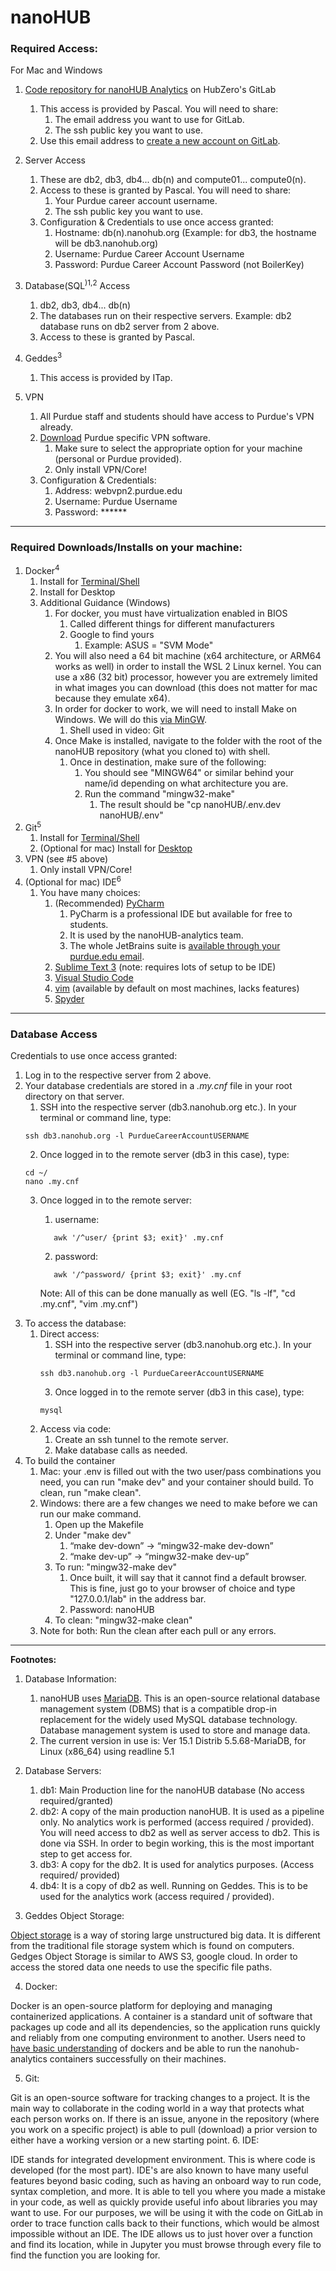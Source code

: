 # nanoHUB

### Required Access:

For Mac and Windows

1. [Code repository for nanoHUB Analytics](https://gitlab.hubzero.org/saxenap/nanohub-analytics) on HubZero's GitLab
   1. This access is provided by Pascal. You will need to share:
      1. The email address you want to use for GitLab. 
      2. The ssh public key you want to use.
   2. Use this email address to [create a new account on GitLab](https://gitlab.com/users/sign_up/).
2. Server Access
   1. These are db2, db3, db4... db(n) and compute01... compute0(n). 
   2. Access to these is granted by Pascal. You will need to share:
         1. Your Purdue career account username.
         2. The ssh public key you want to use.
   3. Configuration & Credentials to use once access granted:
      1. Hostname: db(n).nanohub.org (Example: for db3, the hostname will be db3.nanohub.org)
      2. Username: Purdue Career Account Username
      3. Password: Purdue Career Account Password (not BoilerKey)
3. Database(SQL<sup>)1,2</sup> Access
   1. db2, db3, db4... db(n)
   2. The databases run on their respective servers. 
      Example: db2 database runs on db2 server from 2 above.
   3. Access to these is granted by Pascal.
   
4. Geddes<sup>3</sup>
   1. This access is provided by ITap.
   
5. VPN 
   1. All Purdue staff and students should have access to Purdue's VPN already.
   2. [Download](https://www.itap.purdue.edu/services/software.html) Purdue specific VPN software.
      1. Make sure to select the appropriate option for your machine (personal or Purdue provided).
      2. Only install VPN/Core!
   3. Configuration & Credentials:
      1. Address: webvpn2.purdue.edu
      2. Username: Purdue Username
      3. Password: ******

--------

### Required Downloads/Installs on your machine:
1. Docker<sup>4</sup>
   1. Install for [Terminal/Shell](https://docs.docker.com/get-docker/)
   2. Install for Desktop
   3. Additional Guidance (Windows)
         1. For docker, you must have virtualization enabled in BIOS
            1. Called different things for different manufacturers
            2. Google to find yours
               1. Example: ASUS = "SVM Mode"
         2. You will also need a 64 bit machine (x64 architecture, or ARM64 works as well) in order to install the WSL 2 Linux kernel. 
      You can use a x86 (32 bit) processor, however you are extremely limited in what images you can download (this does not matter for mac because they emulate x64).
         3. In order for docker to work, we will need to install Make on Windows. We will do this [via MinGW](https://www.youtube.com/watch?v=taCJhnBXG_w).
            1. Shell used in video: Git
         4. Once Make is installed, navigate to the folder with the root of the nanoHUB repository (what you cloned to) with shell.
            1. Once in destination, make sure of the following:
               1. You should see "MINGW64" or similar behind your name/id depending on what architecture you are.
               2. Run the command "mingw32-make"
                  1. The result should be "cp nanoHUB/.env.dev nanoHUB/.env"
2. Git<sup>5</sup>
   1. Install for [Terminal/Shell](https://git-scm.com/book/en/v2/Getting-Started-Installing-Git)
   2. (Optional for mac) Install for [Desktop](https://git-scm.com/downloads/guis)
3. VPN (see #5 above)
   1. Only install VPN/Core!
4. (Optional for mac) IDE<sup>6</sup>
   1. You have many choices:
      1. (Recommended) [PyCharm](https://www.jetbrains.com/pycharm/)
         1. PyCharm is a professional IDE but available for free to students.
         2. It is used by the nanoHUB-analytics team.  
         3. The whole JetBrains suite is [available through your purdue.edu email](https://www.jetbrains.com/community/education/#students).
      2. [Sublime Text 3](https://www.sublimetext.com) (note: requires lots of setup to be IDE)
      3. [Visual Studio Code](https://visualstudio.microsoft.com/vs/)
      4. [vim](https://www.vim.org) (available by default on most machines, lacks features)
      5. [Spyder](https://www.spyder-ide.org)

--------

### Database Access

Credentials to use once access granted:
1. Log in to the respective server from 2 above. 
2. Your database credentials are stored in a _.my.cnf_ file in your root directory on that server.
   1. SSH into the respective server (db3.nanohub.org etc.). In your terminal or command line, type:
   ```shell
   ssh db3.nanohub.org -l PurdueCareerAccountUSERNAME
   ```    
   2. Once logged in to the remote server (db3 in this case), type:
   ```shell
   cd ~/   
   nano .my.cnf
   ```
   3. Once logged in to the remote server:
   
      1. username:
      ```shell
         awk '/^user/ {print $3; exit}' .my.cnf
      ```
      2. password: 
      ```shell
         awk '/^password/ {print $3; exit}' .my.cnf
      ```
      
      Note: All of this can be done manually as well (EG. "ls -lf", "cd .my.cnf", "vim .my.cnf")

[//]: # (Note: to list the files here, use:)

[//]: # (   ```)

[//]: # (   ls -lf)

[//]: # (   ```)

[//]: # (   This shows hidden files.)

[//]: # ()
[//]: # (Note: You can also extract your username and password using VIM to open .my.cnf)

3. To access the database:
   1. Direct access:
      1. SSH into the respective server (db3.nanohub.org etc.). In your terminal or command line, type:
      ```shell 
      ssh db3.nanohub.org -l PurdueCareerAccountUSERNAME
      ```
      3. Once logged in to the remote server (db3 in this case), type:
      ```shell
      mysql
      ```
   2. Access via code:
      1. Create an ssh tunnel to the remote server.
      2. Make database calls as needed.
4. To build the container
   1. Mac: your .env is filled out with the two user/pass combinations you need, you can run "make dev" and your container should build. To clean, run "make clean".
   2. Windows: there are a few changes we need to make before we can run our make command.
      1. Open up the Makefile
      2. Under "make dev"
         1. “make dev-down” -> “mingw32-make dev-down”
         2. “make dev-up” -> “mingw32-make dev-up”
      3. To run: "mingw32-make dev"
         1. Once built, it will say that it cannot find a default browser. This is fine, just go to your browser of choice and type "127.0.0.1/lab" in the address bar.
         2. Password: nanoHUB
      4. To clean: "mingw32-make clean"
   3. Note for both: Run the clean after each pull or any errors.

--------

**Footnotes:**

1. Database Information:
   1. nanoHUB uses [MariaDB](https://mariadb.com). This is an open-source relational database management system (DBMS) that is a compatible drop-in replacement for the widely used MySQL database technology. Database management system is used to store and manage data.
   2. The current version in use is: Ver 15.1 Distrib 5.5.68-MariaDB, for Linux (x86_64) using readline 5.1

2. Database Servers:
   1. db1: Main Production line for the nanoHUB database (No access required/granted)
   2. db2: A copy of the main production nanoHUB. It is used as a pipeline only. No analytics work is performed (access required / provided). You will need access to db2 as well as server access to db2. This is done via SSH. In order to begin working, this is the most important step to get access for. 
   3. db3: A copy for the db2. It is used for analytics purposes. (Access required/ provided)
   4. db4: It is a copy of db2 as well. Running on Geddes. This is to be used for the analytics work (access required / provided).

3. Geddes Object Storage:

[Object storage](https://www.youtube.com/watch?v=71iiAzlF2Rs) is a way of storing large unstructured big data. It is different from the traditional file storage system which is found on computers. Gedges Object Storage is similar to AWS S3, google cloud. In order to access the stored data one needs to use the specific file paths.

4. Docker:

Docker is an open-source platform for deploying and managing containerized applications. A container is a standard unit of software that packages up code and all its dependencies, so the application runs quickly and reliably from one computing environment to another.
Users need to [have basic understanding](https://www.docker.com/resources/what-container/) of dockers and be able to run the nanohub-analytics containers successfully on
their machines.

5. Git:

Git is an open-source software for tracking changes to a project. 
It is the main way to collaborate in the coding world in a way that protects what each person works on. 
If there is an issue, anyone in the repository (where you work on a specific project) is able to pull (download) a prior version to either have a working version or a new starting point.
6. IDE:

IDE stands for integrated development environment. This is where code is developed (for the most part). IDE's are also known to have many useful features beyond basic coding, such as having an onboard way to run code, syntax completion, and more.
It is able to tell you where you made a mistake in your code, as well as quickly provide useful info about libraries you may want to use. For our purposes, we will be using it with the code on GitLab in order to trace function calls back to their functions, which would be almost impossible without an IDE. 
The IDE allows us to just hover over a function and find its location, while in Jupyter you must browse through every file to find the function you are looking for.
